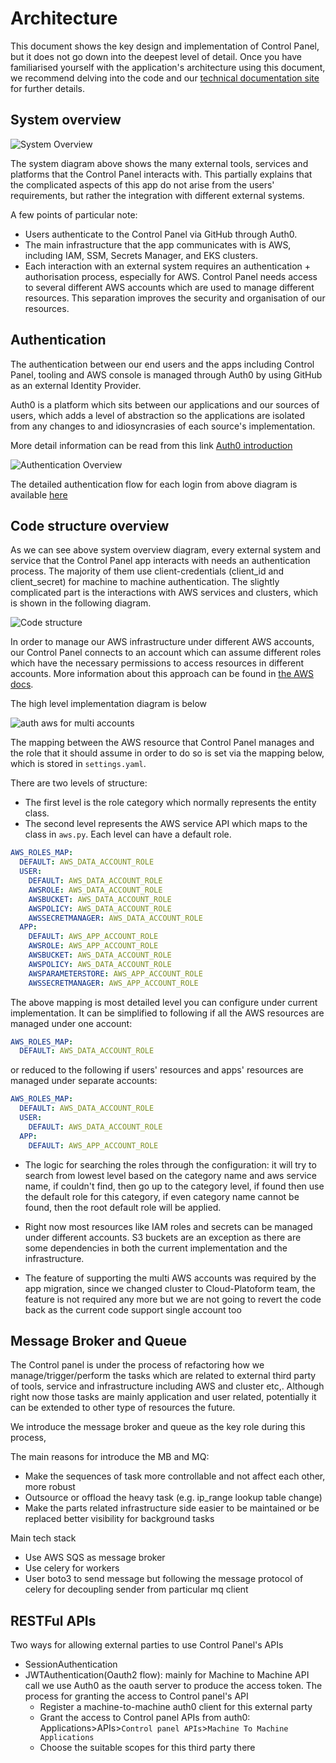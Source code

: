 # Architecture

This document shows the key design and implementation of Control Panel, but it does not go down into the deepest level of detail.
Once you have familiarised yourself with the application's architecture using this document, we recommend delving into the code and our [technical documentation site](https://silver-dollop-30c6a355.pages.github.io/documentation/50-systems/control-panel/#control-panel) for further details.

## System overview
![System Overview](./images/system_overview.png "The system overview of the app")

The system diagram above shows the many external tools, services and platforms that the Control Panel interacts with.
This partially explains that the complicated aspects of this app do not arise from the users' requirements, but rather the integration with different external systems.

A few points of particular note:
- Users authenticate to the Control Panel via GitHub through Auth0.
- The main infrastructure that the app communicates with is AWS, including IAM, SSM, Secrets Manager, and EKS clusters.
- Each interaction with an external system requires an authentication + authorisation process, especially for AWS. 
Control Panel needs access to several different AWS accounts which are used to manage different resources. This separation improves the security and organisation of our resources.

## Authentication

The authentication between our end users and the apps including Control Panel, tooling 
and AWS console is managed through Auth0 by using GitHub as an external Identity Provider.

Auth0 is a platform which sits between our applications and our sources of users, 
which adds a level of abstraction so the applications are isolated from any changes to and 
idiosyncrasies of each source's implementation.

More detail information can be read from this link
[Auth0 introduction](https://auth0.com/docs/)


![Authentication Overview](./images/authentication.png "The authentications of the app")

The detailed authentication flow for each login from above diagram is available [here](./doc/auth_flows.md)

## Code structure overview
As we can see above system overview diagram, every external system and service that the Control Panel app interacts with needs 
an authentication process. The majority of them use client-credentials (client_id and client_secret) for 
machine to machine authentication. The slightly complicated part is the interactions with AWS 
services and clusters, which is shown in the following diagram. 

![Code structure](./images/code_structure.png "The code structure of the app")

In order to manage our AWS infrastructure under different AWS accounts, 
our Control Panel connects to an account which can assume
different roles which have the necessary permissions to access resources in different accounts. More information about this approach can be found in [the AWS docs](https://docs.aws.amazon.com/IAM/latest/UserGuide/tutorial_cross-account-with-roles.html).

The high level implementation diagram is below 

![auth aws for multi accounts](./images/aws_auth_multi_roles_design_diagram.png "The design diagram for multi aws accounts")


The mapping between the AWS resource that Control Panel manages and the role that it should assume in order to do so is set via the mapping below, which is stored in `settings.yaml`.

There are two levels of structure:
- The first level is the role category which normally represents the entity class.
- The second level represents the AWS service API which maps to the class in `aws.py`. Each level can have a default role.

```yaml
AWS_ROLES_MAP:
  DEFAULT: AWS_DATA_ACCOUNT_ROLE
  USER:
    DEFAULT: AWS_DATA_ACCOUNT_ROLE
    AWSROLE: AWS_DATA_ACCOUNT_ROLE
    AWSBUCKET: AWS_DATA_ACCOUNT_ROLE
    AWSPOLICY: AWS_DATA_ACCOUNT_ROLE
    AWSSECRETMANAGER: AWS_DATA_ACCOUNT_ROLE
  APP:
    DEFAULT: AWS_APP_ACCOUNT_ROLE
    AWSROLE: AWS_APP_ACCOUNT_ROLE
    AWSBUCKET: AWS_DATA_ACCOUNT_ROLE
    AWSPOLICY: AWS_DATA_ACCOUNT_ROLE
    AWSPARAMETERSTORE: AWS_APP_ACCOUNT_ROLE
    AWSSECRETMANAGER: AWS_APP_ACCOUNT_ROLE

```

The above mapping is most detailed level you can configure under current implementation. It can be simplified to following if all the AWS resources are managed under one account:
```yaml
AWS_ROLES_MAP:
  DEFAULT: AWS_DATA_ACCOUNT_ROLE
```  
or reduced to the following if users' resources and apps' resources are managed under separate accounts:
```yaml
AWS_ROLES_MAP:
  DEFAULT: AWS_DATA_ACCOUNT_ROLE
  USER:
    DEFAULT: AWS_DATA_ACCOUNT_ROLE
  APP:
    DEFAULT: AWS_APP_ACCOUNT_ROLE
```
- The logic for searching the roles through the configuration: it will try to search from lowest level based on the 
  category name and aws service name, if couldn't find, then go up to the category level, if found then use the default
  role for this category, if even category name cannot be found, then the root default role will be applied.
  
- Right now most resources like IAM roles and secrets can be managed under different accounts. 
  S3 buckets are an exception as there are some dependencies in both the current implementation 
  and the infrastructure.
  
- The feature of supporting the multi AWS accounts was required by the app migration, since we changed
  cluster to Cloud-Platoform team, the feature is not required any more but we are not going to revert
  the code back as the current code support single account too
  
## Message Broker and Queue
The Control panel is under the process of refactoring how we manage/trigger/perform the tasks which are related to
external third party of tools, service and infrastructure including AWS and cluster etc,.
Although right now those tasks are mainly application and user related, potentially it can be
extended to other type of resources the future. 

We introduce the message broker and queue as the key role during this process, 

The main reasons for introduce the MB and MQ:
- Make the sequences of task more controllable and not affect each other, more robust 
- Outsource or offload the heavy task (e.g. ip_range lookup table change)
- Make the parts related infrastructure side easier to be maintained or be replaced
  better visibility for background tasks
  
Main tech stack
- Use AWS SQS as message broker
- Use celery for workers
- User boto3 to send message but following the message protocol of celery for 
  decoupling sender from particular mq client

## RESTFul APIs

Two ways for allowing external parties to use Control Panel's APIs
- SessionAuthentication
- JWTAuthentication(Oauth2 flow): mainly for Machine to Machine API call
  we use Auth0 as the oauth server to produce the access token. 
  The process for granting the access to Control panel's API
  - Register a machine-to-machine auth0 client for this external party
  - Grant the access to Control panel APIs from auth0:
    Applications>APIs>`Control panel APIs`>`Machine To Machine Applications`
  - Choose the suitable scopes for this third party there
  
  